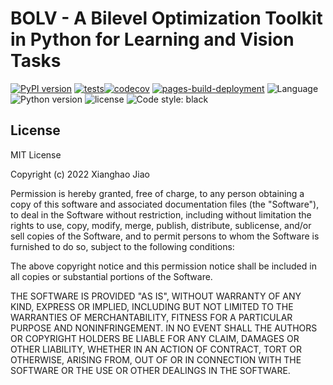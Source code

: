 
# BOLV - A Bilevel Optimization Toolkit in Python for Learning and Vision Tasks
[![PyPI version](https://badge.fury.io/py/boml.svg)](https://badge.fury.io/py/boml)
[![tests](https://github.com/JiaoXianghao/BOLV/actions/workflows/test.yml/badge.svg)](https://github.com/JiaoXianghao/BOLV/actions/workflows/test.yml)[![codecov](https://codecov.io/gh/JiaoXianghao/BOLV/branch/main/graph/badge.svg?token=8Y3OK2WPDE)](https://codecov.io/gh/JiaoXianghao/BOLV)
[![pages-build-deployment](https://github.com/JiaoXianghao/bolv.github.io/actions/workflows/pages/pages-build-deployment/badge.svg)](https://github.com/JiaoXianghao/bolv.github.io/actions/workflows/pages/pages-build-deployment)
![Language](https://img.shields.io/github/languages/top/dut-media-lab/boml?logoColor=green)
![Python version](https://img.shields.io/pypi/pyversions/boml)
![license](https://img.shields.io/badge/license-MIT-000000.svg)
![Code style: black](https://img.shields.io/badge/code%20style-black-000000.svg)

[comment]: <> (BOML is a modularized optimization library that unifies several ML algorithms into a common bilevel optimization framework. It provides interfaces to implement popular bilevel optimization algorithms, so that you could quickly build your own meta learning neural network and test its performance.)

[comment]: <> (ReadMe.md contains brief introduction to implement meta-initialization-based and meta-feature-based methods in few-shot classification field. Except for algorithms which have been proposed, various combinations of lower level and upper level strategies are available. )

[comment]: <> (## Meta Learning )

[comment]: <> (Meta learning works fairly well when facing incoming new tasks by learning an initialization with favorable generalization capability. And it also has good performance even provided with a small amount of training data available, which gives birth to various solutions for different application such as few-shot learning problem.)

[comment]: <> (We present a general bilevel optimization paradigm to unify different types of meta learning approaches, and the mathematical form could be summarized as below:<br>)

[comment]: <> (<div align=center>)
  
[comment]: <> (![Bilevel Optimization Model]&#40;https://github.com/dut-media-lab/BOML/blob/master/figures/p1.png&#41;)

[comment]: <> (</div>)

[comment]: <> (## Generic Optimization Routine)

[comment]: <> (Here we illustrate the generic optimization process and hierarchically built strategies in the figure, which could be quikcly implemented in the following example.<br>)

[comment]: <> (<div align=center>)
  
[comment]: <> (![Optimization Routine]&#40;https://github.com/dut-media-lab/BOML/blob/master/figures/p2.png&#41;)

[comment]: <> (</div>)

[comment]: <> (## Documentation )

[comment]: <> (For more detailed information of basic function and construction process, please refer to our [Documentation]&#40;https://boml.readthedocs.io&#41; or[Project Page]&#40;https://dut-media-lab.github.io/BOML/&#41;. Scripts in the directory named test_script are useful for constructing general training process.)

[comment]: <> (Here we give recommended settings for specific hyper paremeters to quickly test performance of popular algorithms.)

[comment]: <> (## Running examples)

[comment]: <> (### Start from loading data)

[comment]: <> (```python)

[comment]: <> (import boml)

[comment]: <> (from boml import utils)

[comment]: <> (from test_script.script_helper import *)

[comment]: <> (dataset = boml.load_data.meta_omniglot&#40;)

[comment]: <> (    std_num_classes=args.classes,)

[comment]: <> (    examples_train=args.examples_train,)

[comment]: <> (    examples_test=args.examples_test,)

[comment]: <> (&#41;)

[comment]: <> (# create instance of BOMLExperiment for ong single task)

[comment]: <> (ex = boml.BOMLExperiment&#40;dataset&#41;)

[comment]: <> (```)

[comment]: <> (### Build network structure and define parameters for meta-learner and base-learner)

[comment]: <> (```python)

[comment]: <> (boml_ho = boml.BOLVOptimizer&#40;)

[comment]: <> (    method="MetaInit", inner_method="Simple", outer_method="Simple")

[comment]: <> (&#41;)

[comment]: <> (meta_learner = boml_ho.meta_learner&#40;_input=ex.x, dataset=dataset, meta_model="V1"&#41;)

[comment]: <> (ex.adapt_model = boml_ho.base_learner&#40;_input=ex.x, meta_learner=meta_learner&#41;)

[comment]: <> (``` )

[comment]: <> (### Define LL objectives and LL calculation process)

[comment]: <> (```python)

[comment]: <> (loss_inner = utils.cross_entropy&#40;pred=ex.adapt_model.out, label=ex.y&#41;)

[comment]: <> (accuracy = utils.classification_acc&#40;pred=ex.adapt_model.out, label=ex.y&#41;)

[comment]: <> (inner_grad = boml_ho.ll_problem&#40;)

[comment]: <> (    inner_objective=loss_inner,)

[comment]: <> (    learning_rate=args.lr,)

[comment]: <> (    T=args.T,)

[comment]: <> (    experiment=ex,)

[comment]: <> (    var_list=ex.adapt_model.var_list,)

[comment]: <> (&#41;)

[comment]: <> (```)

[comment]: <> (### Define UL objectives and UL calculation process)

[comment]: <> (```python)

[comment]: <> (loss_outer = utils.cross_entropy&#40;pred=ex.adapt_model.re_forward&#40;ex.x_&#41;.out, label=ex.y_&#41;  # loss function)

[comment]: <> (boml_ho.ul_problem&#40;)

[comment]: <> (    outer_objective=loss_outer,)

[comment]: <> (    meta_learning_rate=args.meta_lr,)

[comment]: <> (    inner_grad=inner_grad,)

[comment]: <> (    meta_param=tf.get_collection&#40;boml.extension.GraphKeys.METAPARAMETERS&#41;,)

[comment]: <> (&#41;)

[comment]: <> (```)

[comment]: <> (### Aggregate all the defined operations)

[comment]: <> (```python)

[comment]: <> (# Only need to be called once after all the tasks are ready)

[comment]: <> (boml_ho.aggregate_all&#40;&#41;)

[comment]: <> (```)

[comment]: <> (### Meta training iteration)

[comment]: <> (```python)

[comment]: <> (with tf.Session&#40;&#41; as sess:)

[comment]: <> (    tf.global_variables_initializer&#40;&#41;.run&#40;session=sess&#41;)

[comment]: <> (    for itr in range&#40;args.meta_train_iterations&#41;:)

[comment]: <> (        # Generate the feed_dict for calling run&#40;&#41; everytime)

[comment]: <> (        train_batch = BatchQueueMock&#40;)

[comment]: <> (            dataset.train, 1, args.meta_batch_size, utils.get_rand_state&#40;1&#41;)

[comment]: <> (        &#41;)

[comment]: <> (        tr_fd, v_fd = utils.feed_dict&#40;train_batch.get_single_batch&#40;&#41;, ex&#41;)

[comment]: <> (        # Meta training step)

[comment]: <> (        boml_ho.run&#40;tr_fd, v_fd&#41;)

[comment]: <> (        if itr % 100 == 0:)

[comment]: <> (            print&#40;sess.run&#40;loss_inner, utils.merge_dicts&#40;tr_fd, v_fd&#41;&#41;&#41;)

[comment]: <> (```)

[comment]: <> (## Related Methods )

[comment]: <> ( - [Hyperparameter optimization with approximate gradient&#40;HOAG&#41;]&#40;https://arxiv.org/abs/1602.02355&#41;)

[comment]: <> ( - [Model-Agnostic Meta-Learning for Fast Adaptation of Deep Networks&#40;MAML&#41;]&#40;https://arxiv.org/abs/1703.03400&#41;)

[comment]: <> ( - [On First-Order Meta-Learning Algorithms&#40;FMAML&#41;]&#40;https://arxiv.org/abs/1703.03400&#41;)

[comment]: <> ( - [Meta-SGD: Learning to Learn Quickly for Few-Shot Learning&#40;Meta-SGD&#41;]&#40;https://arxiv.org/pdf/1707.09835.pdf&#41;)

[comment]: <> ( - [Bilevel Programming for Hyperparameter Optimization and Meta-Learning&#40;RHG&#41;]&#40;http://export.arxiv.org/pdf/1806.04910&#41;)

[comment]: <> ( - [Truncated Back-propagation for Bilevel Optimization&#40;TG&#41;]&#40;https://arxiv.org/pdf/1810.10667.pdf&#41;)

[comment]: <> ( - [Gradient-Based Meta-Learning with Learned Layerwise Metric and Subspace&#40;MT-net&#41;]&#40;http://proceedings.mlr.press/v80/lee18a/lee18a.pdf&#41;)

[comment]: <> ( - [Meta-Learning with warped gradient Descent&#40;WarpGrad&#41;&#41;]&#40;https://arxiv.org/abs/1909.00025&#41;)

[comment]: <> ( - [DARTS: Differentiable Architecture Search&#40;DARTS&#41;]&#40;https://arxiv.org/pdf/1806.09055.pdf&#41;)

[comment]: <> ( - [A Generic First-Order Algorithmic Framework for Bi-Level Programming Beyond Lower-Level Singleton&#40;BDA&#41;]&#40;https://arxiv.org/pdf/2006.04045.pdf&#41;)



## License

MIT License

Copyright (c) 2022 Xianghao Jiao

Permission is hereby granted, free of charge, to any person obtaining a copy
of this software and associated documentation files (the "Software"), to deal
in the Software without restriction, including without limitation the rights
to use, copy, modify, merge, publish, distribute, sublicense, and/or sell
copies of the Software, and to permit persons to whom the Software is
furnished to do so, subject to the following conditions:

The above copyright notice and this permission notice shall be included in all
copies or substantial portions of the Software.

THE SOFTWARE IS PROVIDED "AS IS", WITHOUT WARRANTY OF ANY KIND, EXPRESS OR
IMPLIED, INCLUDING BUT NOT LIMITED TO THE WARRANTIES OF MERCHANTABILITY,
FITNESS FOR A PARTICULAR PURPOSE AND NONINFRINGEMENT. IN NO EVENT SHALL THE
AUTHORS OR COPYRIGHT HOLDERS BE LIABLE FOR ANY CLAIM, DAMAGES OR OTHER
LIABILITY, WHETHER IN AN ACTION OF CONTRACT, TORT OR OTHERWISE, ARISING FROM,
OUT OF OR IN CONNECTION WITH THE SOFTWARE OR THE USE OR OTHER DEALINGS IN THE
SOFTWARE.




